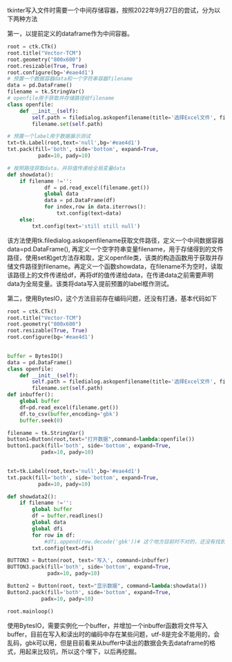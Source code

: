 tkinter写入文件时需要一个中间存储容器，按照2022年9月27日的尝试，分为以下两种方法

第一，以提前定义的dataframe作为中间容器。
``` python
root = ctk.CTk()
root.title("Vector-TCM")
root.geometry("800x600")
root.resizable(True, True)
root.configure(bg='#eae4d1')
# 预置一个数据容器data和一个字符串容器filename
data = pd.DataFrame()
filename = tk.StringVar()
# openfile用于获取并存储路径给filename
class openfile:
    def __init__(self):
        self.path = filedialog.askopenfilename(title='选择Excel文件', filetypes=[('Excel', '*.xlsx')])
        filename.set(self.path)

# 预置一个label用于数据展示测试
txt=tk.Label(root,text='null',bg='#eae4d1')
txt.pack(fill='both', side='bottom', expand=True,
          padx=10, pady=10)

# 按照路径获取data，并将值传递给全局变量data
def showdata():
    if filename !='':
            df = pd.read_excel(filename.get())
            global data
            data = pd.DataFrame(df)
            for index,row in data.iterrows():
                txt.config(text=data)
    else:
        txt.config(text='still still null')
```
该方法使用tk.filedialog.askopenfilename获取文件路径，定义一个中间数据容器data=pd.DataFrame(), 再定义一个空字符串变量filename，用于存储得到的文件路径，使用set和get方法存和取，定义openfile类，该类的构造函数用于获取并存储文件路径到filename。再定义一个函数showdata，在filename不为空时，读取该路径上的文件传递给df，再将df的值传递给data，在传递data之前需要声明data为全局变量。该类将data写入提前预置的label框作测试。 


第二，使用BytesIO，这个方法目前存在编码问题，还没有打通，基本代码如下
``` python
root = ctk.CTk()
root.title("Vector-TCM")
root.geometry("800x600")
root.resizable(True, True)
root.configure(bg='#eae4d1')

  
buffer = BytesIO()
data = pd.DataFrame()
class openfile:
    def __init__(self):
        self.path = filedialog.askopenfilename(title='选择Excel文件', filetypes=[('Excel', '*.xlsx')])
        filename.set(self.path)
def inbuffer():
    global buffer
    df=pd.read_excel(filename.get())
    df.to_csv(buffer,encoding='gbk')
    buffer.seek(0)

filename = tk.StringVar()
button1=Button(root,text="打开数据",command=lambda:openfile())
button1.pack(fill='both', side='bottom', expand=True,
           padx=10, pady=10)

  
txt=tk.Label(root,text='null',bg='#eae4d1')
txt.pack(fill='both', side='bottom', expand=True,
          padx=10, pady=10)

def showdata2():
    if filename !='':
        global buffer
        df = buffer.readlines()
        global data
        global dfi
        for row in df:
            #dfi.append(row.decode('gbk'))# 这个地方目前时不对的，还没有找到解决办法
        txt.config(text=dfi)

BUTTON3 = Button(root, text='写入', command=inbuffer)
BUTTON3.pack(fill='both', side='bottom', expand=True,
             padx=10, pady=10)

Button2 = Button(root, text="显示数据", command=lambda:showdata())
Button2.pack(fill='both', side='bottom', expand=True,
           padx=10, pady=10)

root.mainloop()
```
使用BytesIO，需要实例化一个buffer，并增加一个inbuffer函数将文件写入buffer，目前在写入和读出时的编码中存在某些问题，utf-8是完全不能用的，会乱码，gbk可以用，但是目前看来从buffer中读出的数据会失去dataframe的格式，用起来比较坑，所以这个埋下，以后再挖掘。